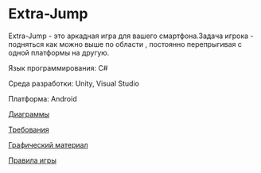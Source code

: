 # Extra-Jump
Extra-Jump - это аркадная игра для вашего смартфона.Задача игрока - подняться как можно выше по области , постоянно перепрыгивая с одной платформы на другую.

Язык программирования: C#

Среда разработки: Unity, Visual Studio

Платформа: Android

[Диаграммы](https://github.com/rsajko/Extra-Jump/tree/master/Диаграммы)

[Требования](https://github.com/rsajko/Extra-Jump/blob/master/Документация/Требования.md)

[Графический материал](https://github.com/rsajko/Extra-Jump/tree/master/Мокапы)

[Правила игры](https://github.com/rsajko/Extra-Jump/blob/master/Правила%20игры/Правила%20игры.md)
